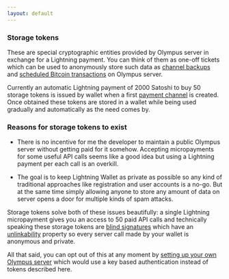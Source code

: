 ```yaml
---
layout: default
---
```


### [](#storage-tokens)Storage tokens

These are special cryptographic entities provided by Olympus server in exchange for a Lightning payment. You can think of them as one-off tickets which can be used to anonymously store such data as [channel backups](reimbursing-funds-locked-in-a-lost-payment-channel.html#reimbursing-funds-locked-in-a-lost-payment-channel) and [scheduled Bitcoin transactions](what-does-olympus-server-do.html#what-does-olympus-server-do) on Olympus server.

Currently an automatic Lightning payment of 2000 Satoshi to buy 50 storage tokens is issued by wallet when a first [payment channel](using-lightning-wallet.html#payment-channel) is created. Once obtained these tokens are stored in a wallet while being used gradually and automatically as the need comes by.

### [](#reasons-for-storage-tokens-to-exist)Reasons for storage tokens to exist

- There is no incentive for me the developer to maintain a public Olympus server without getting paid for it somehow. Accepting micropayments for some useful API calls seems like a good idea but using a Lightning payment per each call is an overkill.

- The goal is to keep Lightning Wallet as private as possible so any kind of traditional approaches like registration and user accounts is a no-go. But at the same time simply allowing anyone to store any amount of data on server opens a door for multiple kinds of spam attacks.

Storage tokens solve both of these issues beautifully: a single Lightning micropayment gives you an access to 50 paid API calls and technically speaking these storage tokens are [blind signatures](https://en.wikipedia.org/wiki/Blind_signature) which have an [unlinkability](https://tools.ietf.org/id/draft-hansen-privacy-terminology-00.html#unlinkability) property so every server call made by your wallet is anonymous and private.

All that said, you can opt out of this at any moment by [setting up your own Olympus server](what-does-olympus-server-do.html#setting-up-your-own-server) which would use a key based authentication instead of tokens described here.
